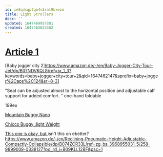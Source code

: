 ```yaml
---
id: ie8qdxqptqo4v3xal9bxezm
title: Light Strollers
desc: ''
updated: 1647469957801
created: 1647462033662
---
```


# [Article 1](https://www.babylist.com/hello-baby/best-lightweight-strollers)

[Baby jogger city 2]https://www.amazon.de/-/en/Baby-Jogger-City-Tour-Jet/dp/B07NDVKQL8/ref=sr_1_3?keywords=baby+jogger+city+tour+2&qid=1647462147&sprefix=baby+jogger%2Caps%2C124&sr=8-3]

"Seat can be adjusted almost to the horizontal position and adjustable calf support for added comfort.
"
one-hand foldable

199eu

[Mountain Buggy Nano](https://www.amazon.de/-/en/Mountain-Buggy-Pushchair-Black-Travel/dp/B085RZJ4QK/ref=sr_1_2?crid=247XXAD0TY3E0&keywords=mountain+buggy+nano&qid=1647462317&sprefix=mountain+buggy+nano%2Caps%2C88&sr=8-2)

[Chicco Buggy :light Weight](https://www.amazon.de/-/en/Foldable-Lightweight-Pushchair-Sleeping-Position/dp/B0927YHK4Z/ref=sr_1_3?keywords=chicco+buggy&qid=1647462344&sprefix=chicco+buggy%2Caps%2C91&sr=8-3)

[This one is okay, but ](https://www.amazon.de/-/en/gp/product/B08J4WVYL8/ref=ox_sc_saved_image_1?smid=A3JWKAKR8XB7XF&psc=1)
isn't this on ebetter?
https://www.amazon.de/-/en/Reclining-Pneumatic-Height-Adjustable-Compactly-Collapsible/dp/B074ZCR33L/ref=zg_bs_3968955031_5/258-9899009-0338127?pd_rd_i=B09KLL12BF&psc=1

